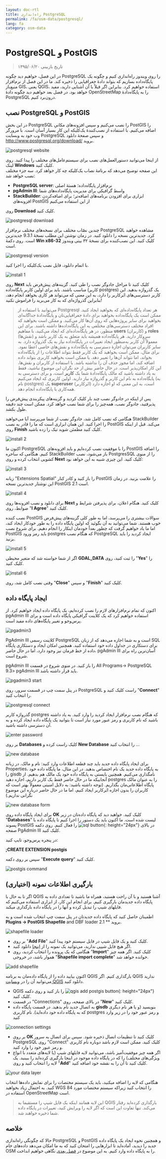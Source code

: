 ```yaml
---
layout: doc-rtl
title: راه‌اندازی PostgreSQL
permalink: /fa/osm-data/postgresql/
lang: fa
category: osm-data
---
```


PostgreSQL و PostGIS
====================

> تاریخ بازبینی ۱۳۹۵/۰۶/۲۰

در این فصل، خواهیم دید چگونه PostgreSQL را روی ویندوز راه‌اندازی کنیم و چگونه یک پایگاه‌داده بسازیم که بتواند دادهٔ جغرافیایی را ذخیره کند. ما در این فصل از نرم‌افزار منبع‌باز GIS، یعنی QGIS، استفاده خواهیم کرد. بنابراین اگر قبلاً با آن آشنایی دارید، مفید خواهد بود. در فصل بعد خواهیم دید چگونه دادهٔ OpenStreetMap را به پایگاه‌دادهٔ PostgreSQL درون‌برد کنیم.  

نصب PostgreSQL و PostGIS
----------------------------------

در این بخش PostgreSQL را نصب می‌کنیم و سپس افزونه‌های مکانیِ PostGIS را اضافه می‌کنیم. با استفاده از نصب‌کنندهٔ یک‌کلیکه این کار بسیار آسان است. با مرورگر وب خود به وبسایت PostgreSQL و سپس صفحهٔ دانلود <http://www.postgresql.org/download/> بروید.  

![postgresql website][]

از اینجا می‌توانید دستورالعمل‌های نصب برای سیستم‌عامل‌های مختلف را پیدا کنید. روی لینک **Windows** کلیک کنید.  
این صفحه توضیح می‌دهد که برنامهٔ نصاب یک‌کلیکه چه کار خواهد کرد. سه جزء مختلف نصب خواهد شد:  

* **PostgreSQL server**: نرم‌افزار پایگاه‌داده؛ هستهٔ اصلی  
* **pgAdmin III**: واسط گرافیکی برای مدیریت پایگاه‌داده‌های شما  
* **StackBuilder**: ابزاری برای افزودن برنامه‌های اضافه‌تر؛ برای اضافه‌کردن افزونه‌های PostGIS از این استفاده می‌کنیم  

روی **Download** کلیک کنید.  

![postgresql download][]

چندین نصّاب مختلف برای نسخه‌های مختلف نرم‌افزار PostgreSQL مشاهده خواهید کرد. جدیدترین نسخه را دانلود کنید. در زمان نوشتن این مطلب نسخهٔ 9.3.1 جدیدترین است. روی دکمهٔ **Win x86-32** کلیک کنید. این نصب‌کننده برای نسخهٔ ۳۲ بیتی ویندوز است.  

![postgresql version][]

با اتمام دانلود، فایل نصب یک‌کلیکه را اجرا کنید.  

![install 1][]

روی **Next** کلیک کنید تا مراحل جادوگر نصب را طی کنید. گزینه‌های پیش‌فرض باید مناسب باشند. باید برای اولین کاربر پایگاه‌داده (کاربر postgres) یک گذرواژه بدهید. این کاربر دسترسی‌های ابَرکاربر را دارد، به این معنی که می‌تواند هر کاری بخواهد انجام دهد، بنابراین گذرواژه‌ای که به کار می‌برید را فراموش نکنید!  

> می‌توانید با استفاده از Postgresql هر تعداد پایگاه‌داده‌ای که بخواهید ایجاد کنید. ممکن است یک پایگاه‌داده بخواهید برای دادهٔ جغرافیایی‌تان و پایگاه‌دادهٔ جداگانه‌ای بخواهید برای سایر پروژه‌هایی که روی آن‌ها کار می‌کنید. و ممکن است بخواهید که افراد مختلف دسترسی‌های مختلفی به این پایگاه‌داده‌ها داشته باشند. برای این منظور، در هر پایگاه‌داده‌ای که ایجاد می‌کنید، با مفاهیم **users** (کاربران) و **roles** (نقش‌ها) سروکار دارید. هر پایگاه‌داده همیشه باید متعلق به یک کاربر باشد و معمولاً آن کاربر به‌منظور ایجاد تغییرات در پایگاه‌داده نیاز به یک گذرواژه دارد. به سایر کاربران می‌توان اجازهٔ دسترسی به پایگاه‌داده و نقش‌های خاصی اعطا نمود. برای مثال، ممکن است بخواهید که یک کاربر فقط بتواند اطلاعات را از پایگاه‌داده بخواند، اما نتواند آن‌ها را تغییر دهد. یا ممکن است بخواهید کاربری بتواند داده اضافه کند، اما مجوز حذف آن را نداشته باشد. با استفاده از کاربران و نقش‌ها، این کار امکان‌پذیر است. در حال حاضر بیش از حد نگران این موضوع نباشید، فقط به یاد داشته باشید که مالک پایگاه‌دادهٔ شما یک **کاربر** است، و برای دسترسی به پایگاه‌داده به نام این کاربر و گذرواژه نیاز دارید. اولین کاربری که ایجاد می‌کنیم (به نام postgres) یک **superuser** (ابَرکاربر) است، به این معنی که او اجازه دارد همه‌کاری با پایگاه‌داده انجام دهد.  

پس از اینکه در جادوگر نصب چند بار کلیک کردید و گزینه‌های پیکربندی پیش‌فرض را پذیرفتید، جادوگر نصب، همه‌چیز را برای شما نصب خواهد کرد. ممکن است چند دقیقه طول بکشد.  

هنگامی که نصب کامل شد، جادوگر نصب از شما می‌پرسد آیا می‌خواهید StackBuilder را اجرا کنید. این همان ابزاری است که ما را قادر به نصب PostGIS می‌کند. قبل از اینکه روی **Finish** کلیک کنید مطمئن شوید تیک را زده باشید.  

![install 2][]

اکنون ما PostgreSQL را با موفقیت نصب کرده‌ایم و باید افزونه‌های PostGIS را اضافه کنیم. هنگامی که ساحره StackBuilder باز می‌شود، نصب PostgresSQL را از منوی کشویی انتخاب کرده و روی **Next** کلیک کنید. این چیزی شبیه به این خواهد بود:  

![install 3][]

زبانه "Extensions Spatial" را باز کنید و کادر کنار PostGIS را علامت بزنید. در زمان این نوشتار جدیدترین نسخه PostGIS 2.1 است.  

![install 4][]

برای دانلود و نصب افزونه‌ها روی **Next** کلیک کنید. هنگام اعلان، برای پذیرفتن شرایط و ضوابط، روی "**I Agree**" کلیک کنید.  

نصب کننده PostGIS سوالات بیشتری را می‌پرسد، اما به طور کلی گزینه‌های پیش‌فرض خوب هستند. شما می‌توانید به آن بگوئید که اولین پایگاه داده را به طور خودکار ایجاد کند، اما ما یاد خواهیم گرفت که چطور بعداً خودمان اینکار را انجام دهیم. برای شروع نصب PostGIS باید رمز ورود postgres که هنگام نصب PostgreSQL ایجاد کردید را باید بزنید.  

![install 5][]

اگر از شما خواسته شد که متغیر محیطی **GDAL_DATA** را ثبت کنید، روی "**Yes**" را کلیک کنید.  

![install 6][]

وقتی نصب کامل شد، روی "**Close**" و سپس "**Finish**"  کلیک کنید.  

ایجاد پایگاه داده
--------------------

اکنون که تمام نرم‌افزارهای لازم را نصب کرده‌ایم، یک پایگاه داده ایجاد خواهیم کرد. از pgAdmin III استفاده خواهیم کرد که یک کلاینت گرافیکی پایگاه داده است و برای پرس‌وجو و تغییر
پایگاه‌های داده مفید است.  

![pgadmin3][]

PgAdmin III کلاینت رسمی PostgreSQL است و به شما اجازه می‌دهد که از زبان SQL برای دستکاری در جداول داده خود استفاده کنید. همچنین امکان ایجاد و دستکاری پایگاه داده از خط فرمان نیز وجود دارد، اما در حال حاضر، pgAdmin III آسان‌ترین راه برای شروع است.  

pgAdmin III را باز کنید. در منوی شروع در قسمت  All Programs-> PostgreSQL 9.3> pgAdmin III باید قرار داشته باشد.  

![pgadmin3 start][]

در پنل سمت چپ در قسمت سرور، روی PostgreSQL راست کلیک کنید و "**Connect**" را انتخاب کنید.  

![postgresql connect][]

گذرواژه کاربر postgres که هنگام نصب نرم‌افزار ایجاد کردید را وارد کنید. به یاد داشته باشید که نام کاربری و رمز عبور مورد نیاز است تا بتوانید یک پایگاه داده ایجاد کرده و به آن دسترسی داشته باشید.  

![enter password][]

بر روی **Databases** کلیک راست کرده و **New Database** را انتخاب کنید ...  

![new database][]

برای ایجاد پایگاه داده جدید باید چند قطعه اطلاعات وارد کنید: نام و مالک. در زبانه Properties، به پایگاه داده جدید یک نام اختصاص بدهید. در این مثال، ما پایگاه داده خود را gisdb نامگذاری می‌کنیم. همچنین بایستی به پایگاه داده خود یک مالک هم بدهیم. از آنجاییکه ما در حال حاضر فقط یک کاربر داریم، اجازه دهید postgres را به عنوان مالک پایگاه اطلاعاتی‌مان بگذاریم. (توجه داشته باشید: به دلایل امنیتی معمولاً بهتر است که کاربران را بدون اجازه ابَرکاربر ایجاد کنیم، اما ما در حال حاضر درباره این موضوع نگرانی نداریم.)  

![new database form][]

<!-- Under the Definition tab, keep the defaults, but next to Template select template_postgis.  This will create our database with the proper spatial columns. -->

برای ایجاد پایگاه داده روی **OK** کلیک کنید. خواهید دید که پایگاه داده‌تان در زیر "**Databases**" لیست شده است. ما اکنون باید یک دستور را اجرا کنیم تا پایگاه داده  با پسوند PostGIS را فعال کنیم. روی دکمه ![sql button][]{: height="24px"} در بالای صفحه PgAdmin III کلیک کنید.  



در پنجره پرس‌وجو، تایپ کنید:  

**;CREATE EXTENSION postgis**  

سپس بر روی دکمه "**Execute query**" کلیک کنید.  

![postgis command][]

بارگیری اطلاعات نمونه (اختیاری)
---------------------------

اگر تا به حال با QGIS آشنا هستید و با آن راحت هستید، همراه ما باشید تا تعدادی داده به پایگاه داده جدیدمان بارگیری کنیم. برای انجام این کار، از ابزاری استفاده می‌کنیم که فایلهای شیپ را تبدیل کرده و آنها را در پایگاه داده بارگذاری میکند.  

اطمینان حاصل کنید که پایگاه داده جدیدتان در پنل سمت چپ انتخاب شده است و به **Plugins -> PostGIS Shapefile** and DBF loader 2.1 ** بروید.

![shapefile loader][]

- 	بر روی "**Add File**" کلیک کنید و یک فایل شیپ در فایل سیستم خود پیدا کنید.
- 	اگر هیچ فایل شیپی ندارید، می‌توانید یک نمونه را از [اینجا](/files/buildings_sample.zip) دانلود کنید.
- 	هنگامی که یک پرونده را انتخاب کردید، روی "**Import**" کلیک کنید. اگر همه چیز هموار باشد، در خروجی "**Shapefile import complete**" خوانده خواهد شد.

![add shapefile][]

اکنون بیایید داده را از پایگاه داده‌مان به برنامه QGIS بارگذاری کنیم. اگر QGIS ندارید می‌توانید آن را در [وبسایت QGIS](http://www.qgis.org/site/forusers/download.html) دانلود کنید.  

- QGIS را باز کنید و روی دکمه ![qgis add postgis button][]{: height="24px"} کلیک کنید.  
- 	در قسمت "Connections" در بالای صفحه، روی "**New**" کلیک کنید.  
- به اتصال جدید نام بدهید. در قسمت پایگاه داده **gisdb** بنویسید (و یا هر نام دیگری که به پایگاه داده خود داده‌اید). نام کاربری postgres و رمز عبور خود را در زیر وارد کنید  

![connection settings][]

- 	بر روی **OK** کلیک کنید تا تنظیمات اتصال ذخیره شود. سپس برای اتصال به سرور PostgreSQL روی "Connect" کلیک کنید. ممکن است لازم باشد دوباره نام کاربری و رمز عبور خود را وارد کنید.  
- اگر همه چیز موفقیت‌آمیز باشد، می‌توانید لایه فایلهای شیپ (یا لایه‌های متعدد با انواع ویژگی‌های مختلف) را که در پایگاه داده موجود در اینجا بارگیری کرده‌اید را ببینید. یک لایه را انتخاب کنید و روی "**Add**" کلیک کنید تا آن را به نقشه خود اضافه کنید.  

![your data layer][]

هنگامی که لایه را اضافه میکنید، باید یک سیستم مختصات را برای نمایش داده‌ها انتخاب کنید. به احتمال زیاد بخواهید WGS 84 را انتخاب کنید زیراکه سیستم مختصات مورد استفاده در OpenStreetMap است.  

> این لایه همانند اینکه یک فایل شیپ را مستقیما به QGIS بارگذاری کرده‌اید رفتار می‌کند. تنها تفاوت این است که اگر لایه را ویرایش کنید، تغییرات در پایگاه داده شما ذخیره خواهند شد.  

خلاصه
-------

حالا که چگونگی راه‌اندازی PostgreSQL و PostGIS و همچنین نحوه ایجاد یک پایگاه داده جدید را دیدید، آماده‌اید تا ابزارهایی را امتحان کنید که به ما امکان می‌دهد داده‌های خام OSM را به پایگاه داده وارد کنیم. به این موضوع در [فصل بعدی](/fa/osm-data/osm2pgsql) نگاهی خواهیم انداخت.  



[postgresql website]: /images/osm-data/postgresql-website.png
[postgresql download]: /images/osm-data/postgresql-download.png
[postgresql version]: /images/osm-data/postgresql-version.png
[install 1]: /images/osm-data/postgresql-install-1.png
[install 2]: /images/osm-data/postgresql-install-2.png
[install 3]: /images/osm-data/postgresql-install-3.png
[install 4]: /images/osm-data/postgresql-install-4.png
[install 5]: /images/osm-data/postgresql-install-5.png
[install 6]: /images/osm-data/postgresql-install-6.png
[pgadmin3]: /images/osm-data/pgadmin3.png
[pgadmin3 start]: /images/osm-data/pgadmin3-start.png
[postgresql connect]: /images/osm-data/postgresql-connect.png
[enter password]: /images/osm-data/enter-password.png
[new database]: /images/osm-data/new-database.png
[new database form]: /images/osm-data/new-database-form.png
[sql button]: /images/osm-data/sql-button.png
[postgis command]: /images/osm-data/postgis-command.png
[shapefile loader]: /images/osm-data/shapefile-loader.png
[add shapefile]: /images/osm-data/add-shapefile.png
[qgis add postgis button]: /images/osm-data/add-postgis-button.png
[connection settings]: /images/osm-data/connection-settings.png
[your data layer]: /images/osm-data/your-data-layer.png







